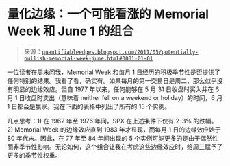 <!--yml

分类：未分类

date: 2024-05-18 08:57:56

-->

# 量化边缘：一个可能看涨的 Memorial Week 和 June 1 的组合

> 来源：[`quantifiableedges.blogspot.com/2011/05/potentially-bullish-memorial-week-june.html#0001-01-01`](http://quantifiableedges.blogspot.com/2011/05/potentially-bullish-memorial-week-june.html#0001-01-01)

一位读者在周末问我，Memorial Week 和每月 1 日经历的积极季节性是否提供了任何特别的结果。我看了看，确实有。如果每月的第一交易日是周二，那么似乎没有明显的边缘效应。但自 1977 年以来，任何能够在 5 月 31 日收盘时买入并在 6 月 1 日收盘时卖出（意味着 neither fell on a weekend or holiday）的时间，6 月 1 日都会是赢家。我在下面的表格中列出了所有的 15 个实例。

几点思考：1) 在 1962 年至 1976 年间，SPX 在上述条件下仅有 2-3% 的跌幅。2) Memorial Week 的边缘效应直到 1983 年才显现，而每月 1 日的边缘效应始于 80 年代末。因此，在 77 年至 84 年间出现的 5 个实例可能更多的是由于偶然性而非季节性影响。无论如何，这个组合让我在考虑这些边缘效应时，给周三赋予了更多的季节性权重。
